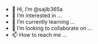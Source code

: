 - 👋 Hi, I’m @sajib365a
- 👀 I’m interested in ...
- 🌱 I’m currently learning ...
- 💞️ I’m looking to collaborate on ...
- 📫 How to reach me ...

<!---
sajib365a/sajib365a is a ✨ special ✨ repository because its `README.md` (this file) appears on your GitHub profile.
You can click the Preview link to take a look at your changes.
--->
